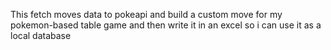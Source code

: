 This fetch moves data to pokeapi and build a custom move for my pokemon-based table game and then write it in an excel so i can use it as a local database